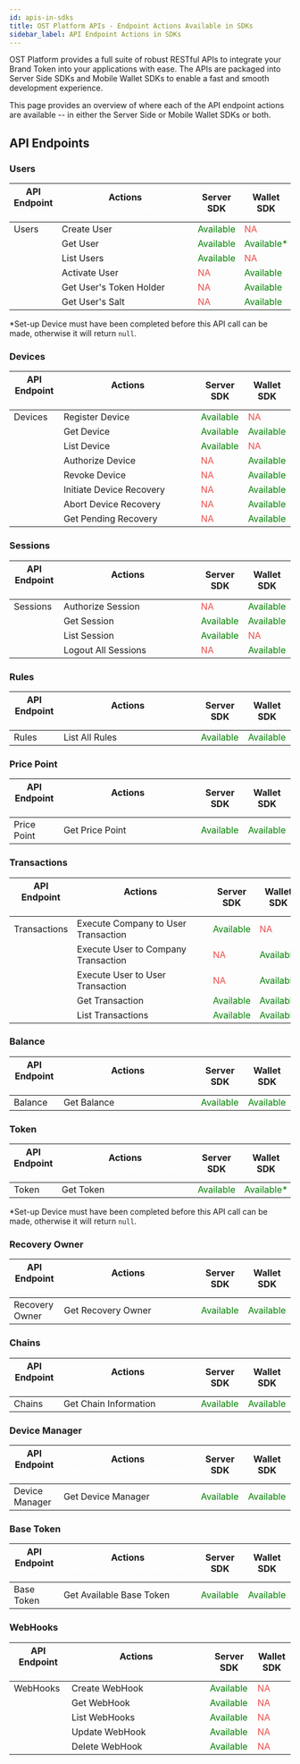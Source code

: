```yaml
---
id: apis-in-sdks
title: OST Platform APIs - Endpoint Actions Available in SDKs
sidebar_label: API Endpoint Actions in SDKs
---
```


OST Platform provides a full suite of robust RESTful APIs to integrate your Brand Token into your applications with ease. The APIs are packaged into Server Side SDKs and Mobile Wallet SDKs to enable a fast and smooth development experience.

This page provides an overview of where each of the API endpoint actions are available -- in either the Server Side or Mobile Wallet SDKs or both. 

## API Endpoints

### Users
| API Endpoint <span style="color:white">~~~~~</span> | Actions <span style="color:white">~~~~~~~~~~~~~~~~~~~~~~</span> | Server SDK | Wallet SDK |
|---|---|---|---|
| Users | Create User | <span style="color:green"> Available </span> | <span style="color:#eb4d4a">NA</span> |
| | Get User | <span style="color:green"> Available </span> | <span style="color:green"> Available* </span> |
| | List Users | <span style="color:green"> Available </span> | <span style="color:#eb4d4a">NA</span> |
| | Activate User | <span style="color:#eb4d4a">NA</span> | <span style="color:green"> Available </span> |
| | Get User's Token Holder | <span style="color:#eb4d4a">NA</span> | <span style="color:green"> Available </span> |
| | Get User's Salt | <span style="color:#eb4d4a">NA</span> | <span style="color:green"> Available </span> |

*Set-up Device must have been completed before this API call can be made, otherwise it will return `null`.

### Devices
| API Endpoint <span style="color:white">~~~~~</span> | Actions <span style="color:white">~~~~~~~~~~~~~~~~~~~~~~</span> | Server SDK | Wallet SDK |
|---|---|---|---|
| Devices | Register Device | <span style="color:green"> Available </span> | <span style="color:#eb4d4a">NA</span> |
| | Get Device | <span style="color:green"> Available </span> | <span style="color:green"> Available </span> |
| | List Device | <span style="color:green"> Available </span> | <span style="color:#eb4d4a">NA</span> |
| | Authorize Device | <span style="color:#eb4d4a">NA</span> | <span style="color:green"> Available </span> |
| | Revoke Device | <span style="color:#eb4d4a">NA</span> | <span style="color:green"> Available </span> |
| | Initiate Device Recovery | <span style="color:#eb4d4a">NA</span> | <span style="color:green"> Available </span> |
| | Abort Device Recovery | <span style="color:#eb4d4a">NA</span> | <span style="color:green"> Available </span> |
| | Get Pending Recovery | <span style="color:#eb4d4a">NA</span> | <span style="color:green"> Available </span> |

### Sessions
| API Endpoint <span style="color:white">~~~~~</span> | Actions <span style="color:white">~~~~~~~~~~~~~~~~~~~~~~</span> | Server SDK | Wallet SDK |
|---|---|---|---|
| Sessions | Authorize Session | <span style="color:#eb4d4a">NA</span> | <span style="color:green"> Available </span> |
| | Get Session | <span style="color:green"> Available </span> | <span style="color:green"> Available </span> |
| | List Session | <span style="color:green"> Available </span> | <span style="color:#eb4d4a">NA</span> |
| | Logout All Sessions | <span style="color:#eb4d4a">NA</span> | <span style="color:green"> Available </span> |

### Rules
| API Endpoint <span style="color:white">~~~~~</span> | Actions <span style="color:white">~~~~~~~~~~~~~~~~~~~~~~</span> | Server SDK | Wallet SDK |
|---|---|---|---|
| Rules | List All Rules | <span style="color:green"> Available </span> | <span style="color:green"> Available </span> |

### Price Point
| API Endpoint <span style="color:white">~~~~~</span> | Actions <span style="color:white">~~~~~~~~~~~~~~~~~~~~~~</span> | Server SDK | Wallet SDK |
|---|---|---|---|
| Price Point | Get Price Point | <span style="color:green"> Available </span> | <span style="color:green"> Available </span> |

### Transactions
| API Endpoint <span style="color:white">~~~~~</span> | Actions <span style="color:white">~~~~~~~~~~~~~~~~~~~~~~</span> | Server SDK | Wallet SDK |
|---|---|---|---|
| Transactions | Execute Company to User Transaction | <span style="color:green"> Available </span> | <span style="color:#eb4d4a">NA</span> |
| | Execute User to Company Transaction | <span style="color:#eb4d4a">NA</span> | <span style="color:green"> Available </span> |
| | Execute User to User Transaction | <span style="color:#eb4d4a">NA</span> | <span style="color:green"> Available </span> |
| | Get Transaction | <span style="color:green"> Available </span> | <span style="color:green"> Available </span> |
| | List Transactions | <span style="color:green"> Available </span> | <span style="color:green"> Available </span> |

### Balance
| API Endpoint <span style="color:white">~~~~~</span> | Actions <span style="color:white">~~~~~~~~~~~~~~~~~~~~~~</span> | Server SDK | Wallet SDK |
|---|---|---|---|
| Balance | Get Balance | <span style="color:green"> Available </span> | <span style="color:green"> Available </span> |

### Token
| API Endpoint <span style="color:white">~~~~~</span> | Actions <span style="color:white">~~~~~~~~~~~~~~~~~~~~~~</span> | Server SDK | Wallet SDK |
|---|---|---|---|
| Token | Get Token | <span style="color:green"> Available </span> | <span style="color:green"> Available* </span> |

*Set-up Device must have been completed before this API call can be made, otherwise it will return `null`.

### Recovery Owner
| API Endpoint <span style="color:white">~~~~~</span> | Actions <span style="color:white">~~~~~~~~~~~~~~~~~~~~~~</span> | Server SDK | Wallet SDK |
|---|---|---|---|
| Recovery Owner | Get Recovery Owner | <span style="color:green"> Available </span> | <span style="color:green"> Available </span> |

### Chains
| API Endpoint <span style="color:white">~~~~~</span> | Actions <span style="color:white">~~~~~~~~~~~~~~~~~~~~~~</span> | Server SDK | Wallet SDK |
|---|---|---|---|
| Chains | Get Chain Information | <span style="color:green"> Available </span> | <span style="color:green"> Available </span> |

### Device Manager
| API Endpoint <span style="color:white">~~~~~</span> | Actions <span style="color:white">~~~~~~~~~~~~~~~~~~~~~~</span> | Server SDK | Wallet SDK |
|---|---|---|---|
| Device Manager | Get Device Manager | <span style="color:green"> Available </span> | <span style="color:green"> Available </span> |

### Base Token
| API Endpoint <span style="color:white">~~~~~</span> | Actions <span style="color:white">~~~~~~~~~~~~~~~~~~~~~~</span> | Server SDK | Wallet SDK |
|---|---|---|---|
| Base Token | Get Available Base Token | <span style="color:green"> Available </span> | <span style="color:green"> Available </span> |

### WebHooks
| API Endpoint <span style="color:white">~~~~~</span> | Actions <span style="color:white">~~~~~~~~~~~~~~~~~~~~~~</span> | Server SDK | Wallet SDK |
|---|---|---|---|
| WebHooks | Create WebHook | <span style="color:green"> Available </span> | <span style="color:#eb4d4a">NA</span> |
| | Get WebHook | <span style="color:green"> Available </span> | <span style="color:#eb4d4a">NA</span> |
| | List WebHooks | <span style="color:green"> Available </span> | <span style="color:#eb4d4a">NA</span> |
| | Update WebHook | <span style="color:green"> Available </span> | <span style="color:#eb4d4a">NA</span> |
| | Delete WebHook | <span style="color:green"> Available </span> | <span style="color:#eb4d4a">NA</span> |